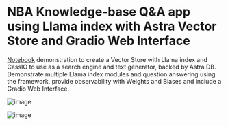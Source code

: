 # NBA Knowledge-base Q&A app using Llama index with Astra Vector Store and Gradio Web Interface

[Notebook](https://github.com/kaseycparker/vectortesting/blob/main/LlamaIndexGradioApp/LlamaIndex_Gradio_App_kcp.ipynb) demonstration to create a Vector Store with Llama index and CassIO to use as a search engine and text generator, backed by Astra DB. Demonstrate multiple Llama index modules and question answering using the framework, provide observability with Weights and Biases and include a Gradio Web Interface.

![image](https://github.com/kaseycparker/vectortesting/assets/41307386/75b80e62-7fd1-49e6-90b4-e63bc90be242)

![image](https://github.com/kaseycparker/vectortesting/assets/41307386/89e6f364-6168-446e-8bc0-d5be93a4d0fa)
